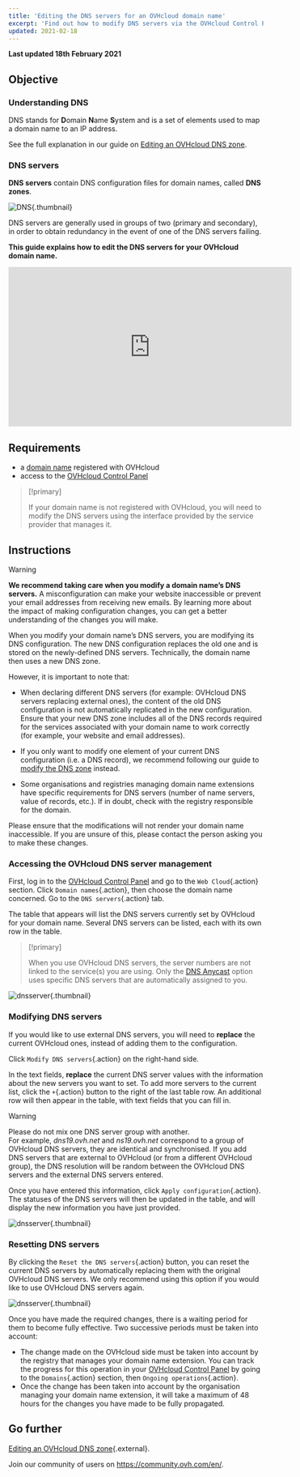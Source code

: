 ```yaml
---
title: 'Editing the DNS servers for an OVHcloud domain name'
excerpt: 'Find out how to modify DNS servers via the OVHcloud Control Panel'
updated: 2021-02-18
---
```


**Last updated 18th February 2021**

## Objective

### Understanding DNS 

DNS stands for **D**omain **N**ame **S**ystem and is a set of elements used to map a domain name to an IP address.

See the full explanation in our guide on [Editing an OVHcloud DNS zone](/pages/web/domains/dns_zone_edit#understanddns).

### DNS servers 

**DNS servers** contain DNS configuration files for domain names, called **DNS zones**.

![DNS](images/dnsserver.png){.thumbnail}

DNS servers are generally used in groups of two (primary and secondary), in order to obtain redundancy in the event of one of the DNS servers failing.

**This guide explains how to edit the DNS servers for your OVHcloud domain name.**

<iframe width="560" height="315" src="https://www.youtube-nocookie.com/embed/BvrUi26ShzI" frameborder="0" allow="accelerometer; autoplay; clipboard-write; encrypted-media; gyroscope; picture-in-picture" allowfullscreen></iframe>

## Requirements

- a [domain name](https://www.ovhcloud.com/en-au/domains/) registered with OVHcloud
- access to the [OVHcloud Control Panel](https://ca.ovh.com/auth/?action=gotomanager&from=https://www.ovh.com.au/&ovhSubsidiary=au)

> [!primary]
>
> If your domain name is not registered with OVHcloud, you will need to modify the DNS servers using the interface provided by the service provider that manages it.
>

## Instructions

> [!warning]
>
> **We recommend taking care when you modify a domain name’s DNS servers.** A misconfiguration can make your website inaccessible or prevent your email addresses from receiving new emails. By learning more about the impact of making configuration changes, you can get a better understanding of the changes you will make.
>

When you modify your domain name’s DNS servers, you are modifying its DNS configuration. The new DNS configuration replaces the old one and is stored on the newly-defined DNS servers. Technically, the domain name then uses a new DNS zone.

However, it is important to note that:

- When declaring different DNS servers (for example: OVHcloud DNS servers replacing external ones), the content of the old DNS configuration is not automatically replicated in the new configuration. Ensure that your new DNS zone includes all of the DNS records required for the services associated with your domain name to work correctly (for example, your website and email addresses).

- If you only want to modify one element of your current DNS configuration (i.e. a DNS record), we recommend following our guide to [modify the DNS zone](/pages/web/domains/dns_zone_edit) instead.

- Some organisations and registries managing domain name extensions have specific requirements for DNS servers (number of name servers, value of records, etc.). If in doubt, check with the registry responsible for the domain.

Please ensure that the modifications will not render your domain name inaccessible. If you are unsure of this, please contact the person asking you to make these changes.

### Accessing the OVHcloud DNS server management

First, log in to the [OVHcloud Control Panel](https://ca.ovh.com/auth/?action=gotomanager&from=https://www.ovh.com.au/&ovhSubsidiary=au) and go to the `Web Cloud`{.action} section. Click `Domain names`{.action}, then choose the domain name concerned. Go to the `DNS servers`{.action} tab.

The table that appears will list the DNS servers currently set by OVHcloud for your domain name. Several DNS servers can be listed, each with its own row in the table.

> [!primary]
>
> When you use OVHcloud DNS servers, the server numbers are not linked to the service(s) you are using. Only the [DNS Anycast](https://www.ovhcloud.com/en-au/domains/options/dns-anycast/) option uses specific DNS servers that are automatically assigned to you.

![dnsserver](images/edit-dns-server-ovh-step1.png){.thumbnail}

### Modifying DNS servers

If you would like to use external DNS servers, you will need to **replace** the current OVHcloud ones, instead of adding them to the configuration.

Click `Modify DNS servers`{.action} on the right-hand side.

In the text fields, **replace** the current DNS server values with the information about the new servers you want to set. To add more servers to the current list, click the `+`{.action} button to the right of the last table row. An additional row will then appear in the table, with text fields that you can fill in.

> [!warning]
>
> Please do not mix one DNS server group with another.<br>
> For example, *dns19.ovh.net* and *ns19.ovh.net* correspond to a group of OVHcloud DNS servers, they are identical and synchronised. If you add DNS servers that are external to OVHcloud (or from a different OVHcloud group), the DNS resolution will be random between the OVHcloud DNS servers and the external DNS servers entered.

Once you have entered this information, click `Apply configuration`{.action}. The statuses of the DNS servers will then be updated in the table, and will display the new information you have just provided.

![dnsserver](images/edit-dns-server-ovh-step2.png){.thumbnail}

### Resetting DNS servers

By clicking the `Reset the DNS servers`{.action} button, you can reset the current DNS servers by automatically replacing them with the original OVHcloud DNS servers. We only recommend using this option if you would like to use OVHcloud DNS servers again. 

![dnsserver](images/edit-dns-server-ovh-step3.png){.thumbnail}

Once you have made the required changes, there is a waiting period for them to become fully effective. Two successive periods must be taken into account:

- The change made on the OVHcloud side must be taken into account by the registry that manages your domain name extension. You can track the progress for this operation in your [OVHcloud Control Panel](https://ca.ovh.com/auth/?action=gotomanager&from=https://www.ovh.com.au/&ovhSubsidiary=au) by going to the `Domains`{.action} section, then `Ongoing operations`{.action}.
- Once the change has been taken into account by the organisation managing your domain name extension, it will take a maximum of 48 hours for the changes you have made to be fully propagated.

## Go further

[Editing an OVHcloud DNS zone](/pages/web/domains/dns_zone_edit){.external}.

Join our community of users on <https://community.ovh.com/en/>.
